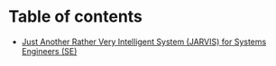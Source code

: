 # Table of contents

* [Just Another Rather Very Intelligent System (JARVIS) for Systems Engineers (SE)](README.md)
